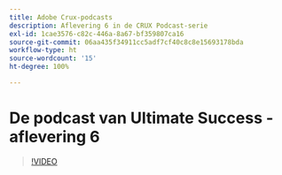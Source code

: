 ```yaml
---
title: Adobe Crux-podcasts
description: Aflevering 6 in de CRUX Podcast-serie
exl-id: 1cae3576-c82c-446a-8a67-bf359807ca16
source-git-commit: 06aa435f34911cc5adf7cf40c8c8e15693178bda
workflow-type: ht
source-wordcount: '15'
ht-degree: 100%

---
```


# De podcast van Ultimate Success - aflevering 6

>[!VIDEO](https://video.tv.adobe.com/v/3429331?quality=12learn=on)

